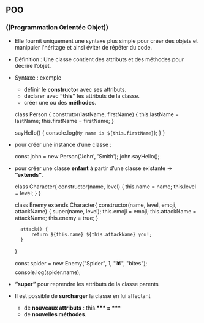 ## POO 
### ((Programmation Orientée Objet))

+ Elle fournit uniquement une syntaxe plus simple pour créer des objets et manipuler l'héritage et ainsi éviter de répéter du code.
+ Définition : Une classe contient des attributs et des méthodes pour décrire l’objet.
+ Syntaxe : exemple
    *  définir le **constructor** avec ses attributs.
    *  déclarer avec **“this”** les attributs de la classe.
    *  créer une ou des **méthodes**.

    class Person {
        construtor(lastName, firstName) {
            this.lastName = lastName;
            this.firstName = firstName;
        }

    sayHello() {
        console.log(`My name is ${this.firstName}`);
        }
     }

+ pour créer une instance d’une classe : 

    const john = new Person('John', 'Smith');
    john.sayHello();

+ pour créer une classe **enfant** à partir d’une classe existante → **“extends”**.

    class Character{
        constructor(name, level) {
            this.name = name;
            this.level = level;
        }
    }

    class Enemy extends Character{
        constructor(name, level, emoji, attackName) {
            super(name, level);
            this.emoji = emoji;
            this.attackName =  attackName;
            this.enemy = true;
    }

        attack() {
            return ${this.name} ${this.attackName} you!;
        }
    }

    const spider = new Enemy("Spider", 1, "🕷", "bites");
    console.log(spider.name);

+ **“super”** pour reprendre les attributs de la classe parents
+ Il est possible de **surcharger** la classe en lui affectant 
    *   de **nouveaux attributs** : this.__*** = ***__
    *   de  **nouvelles méthodes**.